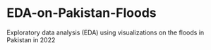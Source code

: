 # EDA-on-Pakistan-Floods
Exploratory data analysis (EDA) using visualizations on the floods in Pakistan in 2022
